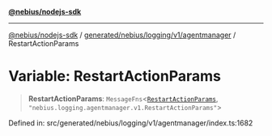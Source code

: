 [**@nebius/nodejs-sdk**](../../../../../../README.md)

***

[@nebius/nodejs-sdk](../../../../../../README.md) / [generated/nebius/logging/v1/agentmanager](../README.md) / RestartActionParams

# Variable: RestartActionParams

> **RestartActionParams**: `MessageFns`\<[`RestartActionParams`](../interfaces/RestartActionParams.md), `"nebius.logging.agentmanager.v1.RestartActionParams"`\>

Defined in: src/generated/nebius/logging/v1/agentmanager/index.ts:1682
